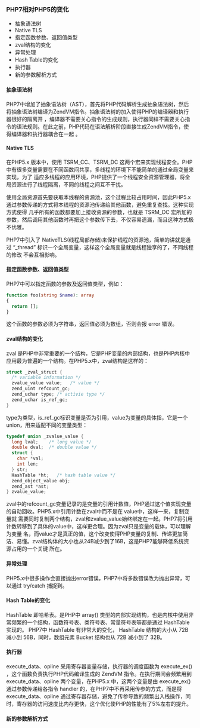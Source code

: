 
### PHP7相对PHP5的变化

* 抽象语法树
* Native TLS
* 指定函数参数、返回值类型
* zval结构的变化
* 异常处理
* Hash Table的变化
* 执行器
* 新的参数解析方式

####  抽象语法树
PHP7中增加了抽象语法树（AST），首先将PHP代码解析生成抽象语法树，然后将抽象语法树编译为ZendVM指令。抽象语法树的加入使得PHP的编译器和执行器很好的隔离开
，编译器不需要关心指令的生成规则，执行器同样不需要关心指令的语法规则。在此之前，PHP代码在语法解析阶段直接生成ZendVM指令，使得编译器和执行器耦合在一起
。

#### Native TLS
在PHP5.x 版本中，使用 TSRM_CC、TSRM_DC 这两个宏来实现线程安全。PHP中有很多变量需要在不同函数间共享，多线程的环境下不能简单的通过全局变量来实现，为了
适应多线程的应用环境，PHP提供了一个线程安全资源管理器，将全局资源进行了线程隔离，不同的线程之间互不干扰。

使用全局资源首先要获取本线程的资源池，这个过程比较占用时间，因此PHP5.x通过参数传递的方式将本线程的资源池传递给其他函数，避免重复查找。这种实现方式使得
几乎所有的函数都要加上接收资源的参数，也就是 TSRM_DC 宏所加的参数，然后调用其他函数时再把这个参数传下去，不仅容易遗漏，而且这种方式极不优雅。

PHP7中引入了 NativeTLS(线程局部存储)来保护线程的资源池，简单的讲就是通过 “_thread” 标识一个全局变量，这样这个全局变量就是线程独享的了，不同线程的修改
不会互相影响。

#### 指定函数参数、返回值类型
PHP7中可以指定函数的参数及返回值类型，例如：

```PHP
function foo(string $name): array 
{
  return [];
}
```

这个函数的参数必须为字符串，返回值必须为数组，否则会报 error 错误。

#### zval结构的变化
zval 是PHP中非常重要的一个结构，它是PHP变量的内部结构，也是PHP内核中应用最为普遍的一个结构。在PHP5.x中，zval结构是这样的：

```C
struct _zval_struct {
  /* variable information */
  zvalue_value value;   /* value */
  zend_uint refcount_gc;
  zend_uchar type; /* activie type */
  zend_uchar is_ref_gc;
}
```

type为类型，is_ref_gc标识变量是否为引用，value为变量的具体指，它是一个union，用来适配不同的变量类型：

```C
typedef union _zvalue_value {
  long lval;    /* long value */
  double dval;  /* double value */
  struct {
    char *val;
    int len;
  } str;
  HashTable *ht;   /* hash table value */
  zend_object_value obj;
  zend_ast *ast;
} zvalue_value;
```

zval中的refcount_gc变量记录的是变量的引用计数值，PHP通过这个值实现变量的自动回收。PHP5.x中引用计数在zval中而不是在 value中，这样一来，复制变量就
需要同时复制两个结构，zval和zvalue_value始终绑定在一起。PHP7将引用计数转移到了具体的value中，这样更合理。因为zval只是变量的载体，可以理解为变量
名，而value才是真正的值，这个改变使得PHP变量的复制、传递更加简洁、易懂。zval结构体的大小也从24B减少到了16B，这是PHP7能够降低系统资源占用的一个关键
所在。


#### 异常处理
PHP5.x中很多操作会直接抛出error错误，PHP7中将多数错误改为抛出异常，可以通过 try/catch 捕捉到。

#### Hash Table的变化
HashTable 即哈希表。是PHP中 array() 类型的内部实现结构，也是内核中使用非常频繁的一个结构，函数符号表、类符号表、常量符号表等都是通过 HashTable 
实现的。
PHP7中 HashTable 有非常大的变化， HashTable 结构的大小从 72B 减小到 56B，同时，数组元素 Bucket 结构也从 72B 减小到了 32B。

#### 执行器
execute_data、opline 采用寄存器变量存储，执行器的调度函数为 execute_ex() ，这个函数负责执行PHP代码编译生成的 ZendVM 指令。在执行期间会频繁用到
execute_data、opline 两个变量，在PHP5.x 中，这两个变量是由 execute_ex() 通过参数传递给各指令 handler 的，在PHP7中不再采用传参的方式，而是将
execute_data、opline 通过寄存器存储，避免了传参导致的频繁出入栈操作，同时，寄存器的访问速度比内存更快，这个优化使PHP的性能有了5%左右的提升。

#### 新的参数解析方式

